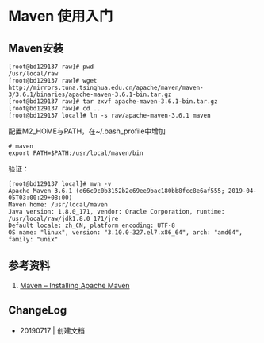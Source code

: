 # Maven 使用入门

## Maven安装

```
[root@bd129137 raw]# pwd
/usr/local/raw
[root@bd129137 raw]# wget http://mirrors.tuna.tsinghua.edu.cn/apache/maven/maven-3/3.6.1/binaries/apache-maven-3.6.1-bin.tar.gz
[root@bd129137 raw]# tar zxvf apache-maven-3.6.1-bin.tar.gz
[root@bd129137 raw]# cd ..
[root@bd129137 local]# ln -s raw/apache-maven-3.6.1 maven
```

配置M2_HOME与PATH，在~/.bash_profile中增加

```
# maven
export PATH=$PATH:/usr/local/maven/bin
```

验证：

```
[root@bd129137 local]# mvn -v
Apache Maven 3.6.1 (d66c9c0b3152b2e69ee9bac180bb8fcc8e6af555; 2019-04-05T03:00:29+08:00)
Maven home: /usr/local/maven
Java version: 1.8.0_171, vendor: Oracle Corporation, runtime: /usr/local/raw/jdk1.8.0_171/jre
Default locale: zh_CN, platform encoding: UTF-8
OS name: "linux", version: "3.10.0-327.el7.x86_64", arch: "amd64", family: "unix"
```



## 参考资料
1. [Maven – Installing Apache Maven](http://maven.apache.org/install.html)

## ChangeLog

* 20190717 | 创建文档